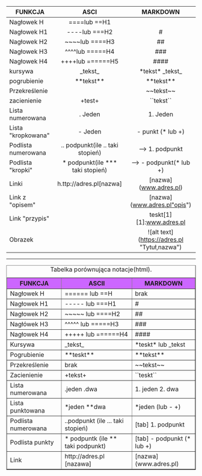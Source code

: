 
|  FUNKCJA       |ASCI           | MARKDOWN |
| ------         |:-------------:| :------: |
| Nagłowek H     | ====lub ==H1 |          |
| Nagłowek H1    | ----lub ===H2 |   #      |
| Nagłowek H2    | ~~~~lub ====H3 |    ##    |
| Nagłowek H3    | ^^^^lub =====H4 |  ###     |
| Nagłowek H4    | ++++lub ======H5 | ####     |
|kursywa         | \_tekst\_     |\*tekst\*  \_tekst\_|
|pogrubienie     | \*\*tekst\**   |\*\*tekst\** |
|Przekreślenie   |               | \~~tekst\~~|
|zacienienie     | \+test\+      | \``tekst\`` |
|Lista numerowana|   . Jeden     | 1. Jeden |
|Lista "kropkowana"| - Jeden     | - punkt (* lub +)|
|Podlista numerowana|.. podpunkt(ile .. taki stopień)| ⟶ 1. podpunkt|
|Podlista "kropki"  |\* podpunkt(ile \*** taki stopień)| ⟶ - podpunkt(* lub +)|
|Linki          |h.ttp://adres.pl[nazwa] |\[nazwa](www.adres.pl)|
|Link z "opisem"|        |\[nazwa](www.adres.pl"opis")|
|Link "przypis"|            |teskt\[1]  \[1]:www.adres.pl|
|Obrazek|                       |\!\[alt text](https://adres.pl "Tytuł,nazwa")

********************

<html lang="pl">
<head>
<meta charset="utf-8">
</head>
<body>
<table border="1">
<caption align="top">Tabelka porównująca notacje(html).
<tr bgcolor="#CC66FF"><th>FUNKCJA <th> ASCII <th> MARKDOWN 
<tr><td> Nagłowek H <td> ====== lub ==H <td>  brak 
<tr><td> Nagłowek H1 <td> ----- lub ===H1 <td> #
<tr><td> Nagłowek H2 <td> ~~~~~ lub ====H2 <td> ##
<tr><td> Nagłówek H3 <td> ^^^^^ lub =====H3 <td> ###
<tr><td> Nagłowek H4 <td> +++++ lub ======H4 <td> ####
<tr><td> Kursywa <td> _tekst_ <td> *teskt* lub _tekst 
<tr><td> Pogrubienie <td> **teskt** <td> **tekst**
<tr><td> Przekreślenie <td> brak <td> ~~tekst~~
<tr><td> Zacienienie <td> +tekst+ <td> ``teskt``
<tr><td> Lista numerowana <td> .jeden .dwa <td> 1. jeden 2. dwa 
<tr><td> Lista punktowana <td> *jeden **dwa <td> *jeden (lub - +)
<tr><td> Podlista numerowana <td> ..podpunkt (ile ... taki stopień) <td> [tab] 1. podpunkt
<tr><td> Podlista punkty <td> * podpuntk (ile ** taki podpunkt) <td> [tab] - podpunkt (* lub +)
<tr><td> Link <td> http://adres.pl [nazawa] <td> [nazwa](www.adres.pl)
</table>
</body>
</html>
